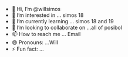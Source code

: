 - 👋 Hi, I’m @willsimos
- 👀 I’m interested in ... simos 18 
- 🌱 I’m currently learning ... simos 18 and 19
- 💞️ I’m looking to collaborate on ...all of posibol
- 📫 How to reach me ... Email
- 😄 Pronouns: ...Will
- ⚡ Fun fact: ...

<!---
willsimos/willsimos is a ✨ special ✨ repository because its `README.md` (this file) appears on your GitHub profile.
You can click the Preview link to take a look at your changes.
--->
